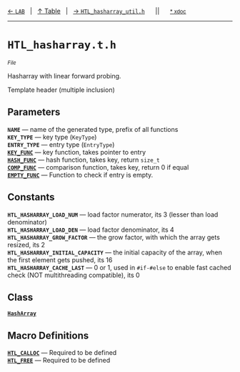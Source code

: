 [&#8592; `LAB`](LAB.md)&nbsp;&nbsp;&nbsp;|&nbsp;&nbsp;&nbsp;[&#8593; Table](table.md)&nbsp;&nbsp;&nbsp;|&nbsp;&nbsp;&nbsp;[&#8594; `HTL_hasharray_util.h`](HTL_hasharray_util.h.md)&nbsp;&nbsp;&nbsp;&nbsp;&nbsp;&nbsp;||&nbsp;&nbsp;&nbsp;&nbsp;&nbsp;&nbsp;<small>[\* xdoc](../xdoc/HTL_hasharray.t.h.xmd#L1)</small>
***

# `HTL_hasharray.t.h`
<small>*File*</small>  

Hasharray with linear forward probing.

Template header (multiple inclusion)


## Parameters
**`NAME`** &#8213; name of the generated type, prefix of all functions  
**`KEY_TYPE`** &#8213; key type (`KeyType`)  
**`ENTRY_TYPE`** &#8213; entry type (`EntryType`)  
**[`KEY_FUNC`](HTL_hasharray.t.h--key_func.md)** &#8213; key function, takes pointer to entry  
**[`HASH_FUNC`](HTL_hasharray.t.h--hash_func.md)** &#8213; hash function, takes key, return `size_t`  
**[`COMP_FUNC`](HTL_hasharray.t.h--comp_func.md)** &#8213; comparison function, takes key, return 0 if equal  
**[`EMPTY_FUNC`](HTL_hasharray.t.h--empty_func.md)** &#8213; Function to check if entry is empty.  
## Constants
**`HTL_HASHARRAY_LOAD_NUM`** &#8213; load factor numerator, its 3 (lesser than load denominator)  
**`HTL_HASHARRAY_LOAD_DEN`** &#8213; load factor denominator, its 4  
**`HTL_HASHARRAY_GROW_FACTOR`** &#8213; the grow factor, with which the array gets resized, its 2  
**`HTL_HASHARRAY_INITIAL_CAPACITY`** &#8213; the initial capacity of the array, when the first element gets pushed, its 16  
**`HTL_HASHARRAY_CACHE_LAST`** &#8213; 0 or 1, used in `#if-#else` to enable fast cached check (NOT multithreading compatible), its 0  
## Class
**[`HashArray`](HTL_hasharray.t.h--hasharray.md)**  
## Macro Definitions
**[`HTL_CALLOC`](HTL_hasharray.t.h--htl_calloc.md)** &#8213; Required to be defined  
**[`HTL_FREE`](HTL_hasharray.t.h--htl_free.md)** &#8213; Required to be defined  
